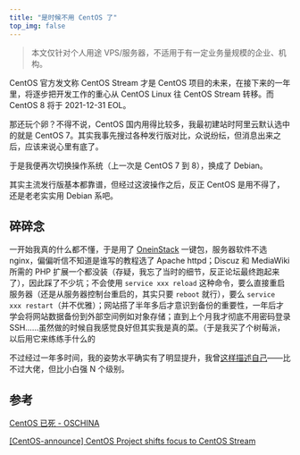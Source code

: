 ```yaml
---
title: "是时候不用 CentOS 了"
top_img: false
---
```


> 本文仅针对个人用途 VPS/服务器，不适用于有一定业务量规模的企业、机构。

CentOS 官方发文称 CentOS Stream 才是 CentOS 项目的未来，在接下来的一年里，将逐步把开发工作的重心从 CentOS Linux 往 CentOS Stream 转移。而 CentOS 8 将于 2021-12-31 EOL。

那还玩个卵？不得不说，CentOS 国内用得比较多，我最初建站时阿里云默认选中的就是 CentOS 7。其实我事先搜过各种发行版对比，众说纷纭，但消息出来之后，应该来说心里有底了。

于是我便再次切换操作系统（上一次是 CentOS 7 到 8），换成了 Debian。

其实主流发行版基本都靠谱，但经过这波操作之后，反正 CentOS 是用不得了，还是老老实实用 Debian 系吧。

## 碎碎念

一开始我真的什么都不懂，于是用了 [OneinStack](https://oneinstack.com/) 一键包，服务器软件不选 nginx，偏偏听信不知道是谁写的教程选了 Apache httpd；Discuz 和 MediaWiki 所需的 PHP 扩展一个都没装（存疑，我忘了当时的细节，反正论坛最终跑起来了），因此踩了不少坑；不会使用 `service xxx reload` 这种命令，要么直接重启服务器（还是从服务器控制台重启的，其实只要 `reboot` 就行），要么 `service xxx restart`（并不优雅）；网站搭了半年多后才意识到备份的重要性，一年后才学会将网站数据备份到外部空间例如对象存储；直到上个月我才彻底不用密码登录 SSH……虽然做的时候自我感觉良好但其实我是真的菜。（于是我买了个树莓派，以后用它来练练手什么的

不过经过一年多时间，我的姿势水平确实有了明显提升，我曾[这样描述自己](https://kevinh.wang/1st-anniversary/)——比不过大佬，但比小白强 N 个级别。

## 参考

[CentOS 已死 - OSCHINA](https://www.oschina.net/news/122962/future-is-centos-stream)

[[CentOS-announce] CentOS Project shifts focus to CentOS Stream](https://lists.centos.org/pipermail/centos-announce/2020-December/048208.html)